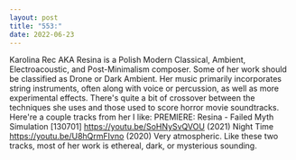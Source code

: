 ```yaml
---
layout: post
title: "553:"
date: 2022-06-23
---
```


Karolina Rec AKA Resina is a Polish Modern Classical, Ambient, Electroacoustic, and Post-Minimalism composer. Some of her work should be classified as Drone or Dark Ambient. Her music primarily incorporates string instruments, often along with voice or percussion, as well as more experimental effects. There's quite a bit of crossover between the techniques she uses and those used to score horror movie soundtracks. Here're a couple tracks from her I like:
 PREMIERE: Resina - Failed Myth Simulation [130701]
https://youtu.be/SoHNySvQVOU (2021)
 Night Time
https://youtu.be/U8hQrmFIvno (2020) Very atmospheric. Like these two tracks, most of her work is ethereal, dark, or mysterious sounding.
